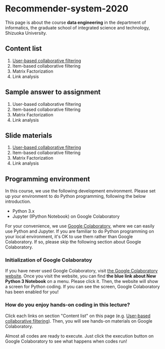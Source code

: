 # Recommender-system-2020
This page is about the course **data engineering** in the department of informatics, the graduate school of integrated science and technology, Shizuoka University.

## Content list
1. [User-based collaborative filtering](https://colab.research.google.com/github/trycycle/recommender-system-2020/blob/main/notebook/1c-user-based-cf.ipynb?hl=en)
2. Item-based collaborative filtering
3. Matrix Factorization
4. Link analysis

## Sample answer to assignment
1. User-based collaborative filtering
2. Item-based collaborative filtering
3. Matrix Factorization
4. Link analysis

## Slide materials
1. [User-based collaborative filtering]()
2. Item-based collaborative filtering
3. Matrix Factorization
4. Link analysis


## Programming environment
In this course, we use the following development environment. Please set up your environment to do Python programming, following the below introduction.
* Python 3.x
* Jupyter (IPython Notebook) on Google Colaboratory

For your convenience, we use [Google Colaboratory](https://colab.research.google.com/), where we can easily use Python and Jupyter.
If you are familiar to do Python programming on your local environment, it's OK to use them rather than Google Colaboratory.
If so, please skip the following section about Google Colaboratory.

### Initialization of Google Colaboratoy
If you have never used Google Colaboratory, visit [the Google Colaboratory website](https://colab.research.google.com/).
Once you visit the website, you can find **the blue link about New Python 3 Notebook** on a menu.
Please click it.
Then, the website will show a screen for Python coding.
If you can see the screen, Google Colaboratory has been enabled for you!


### How do you enjoy hands-on coding in this lecture?
Click each links on section "Content list" on this page (e.g. [User-based collaborative filtering](https://colab.research.google.com/github/trycycle/recommender-system-2020/blob/main/notebook/1c-user-based-cf.ipynb?hl=en)). 
Then, you will see hands-on materials on Google Colaboratory.

Almost all codes are ready to execute.
Just click the execution button on Google Colaboratory to see what happens when codes run!
